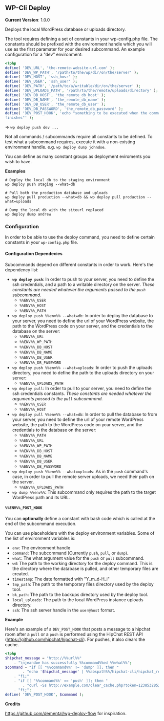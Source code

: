 ## WP-Cli Deploy

__Current Version__: 1.0.0

Deploys the local WordPress database or uploads directory.

The tool requires defining a set of constants in your wp-config.php file.
The constants should be prefixed with the environment handle which you will use as the first paramater for your desired subcommand. An example configuration for a "dev" environment:

```php
<?php
define( 'DEV_URL', 'the-remote-website-url.com' );
define( 'DEV_WP_PATH', '/path/to/the/wp/dir/on/the/server' );
define( 'DEV_HOST', 'ssh_hosr' );
define( 'DEV_USER', 'ssh_user' );
define( 'DEV_PATH', '/path/to/a/writable/dir/on/the/server' );
define( 'DEV_UPLOADS_PATH', '/path/to/the/remote/uploads/directory' );
define( 'DEV_DB_HOST', 'the_remote_db_host' );
define( 'DEV_DB_NAME', 'the_remote_db_name' );
define( 'DEV_DB_USER', 'the_remote_db_user' );
define( 'DEV_DB_PASSWORD', 'the_remote_db_password' );
define( 'DEV_POST_HOOK', 'echo "something to be executed when the command
finishes"' );
```

=> `wp deploy push dev ...`

Not all commands / subcommands require all constants to be defined. To test what
a subcommand requires, execute it with a non-existing environment handle. e.g.
`wp deploy dump johndoe`.

You can define as many constant groups as deployment eviroments you wish to have.

__Examples__

    # Deploy the local db to the staging environment
    wp deploy push staging --what=db

    # Pull both the production database and uploads
    wp deploy pull production --what=db && wp deploy pull production --what=uploads

    # Dump the local db with the siteurl replaced
    wp deploy dump andrew

### Configuration

In order to be able to use the deploy command, you need to define certain
constants in your `wp-config.php` file.

#### Configuration Dependecies

Subcommands depend on different constants in order to work.
Here's the dependency list:

* __`wp deploy push`__: In order to push to your server, you need to define the
ssh credentials, and a path to a writable directory on the server. _These
constants are needed whatever the arguments passed to the `push` subcommand._
 	* `%%ENV%%_USER`
 	* `%%ENV%%_HOST`
 	* `%%ENV%%_PATH`
 * `wp deploy push %%env%% --what=db`: In order to deploy the database to your
 server, you need to define the url of your WordPress website, the path to
 the WordPress code on your server, and the credentials to the database on
 the server:
 	* `%%ENV%%_URL`
 	* `%%ENV%%_WP_PATH`
 	* `%%ENV%%_DB_HOST`
 	* `%%ENV%%_DB_NAME`
 	* `%%ENV%%_DB_USER`
 	* `%%ENV%%_DB_PASSWORD`
 * `wp deploy push %%env%% --what=uploads`: In order to push the uploads directory,
 you need to define the path to the uploads directory on your server:
 	* `%%ENV%%_UPLOADS_PATH`
* `wp deploy pull`: In order to pull to your server, you need to define the
ssh credentials constants. _These constants are needed whatever the arguments
passed to the `pull` subcommand._
 	* `%%ENV%%_USER`
 	* `%%ENV%%_HOST`
 * `wp deploy pull %%env%% --what=db`: In order to pull the database to from your
 server, you need to define the url of your remote WordPress website, the
 path to the WordPress code on your server, and the credentials to the
 database on the server:
 	* `%%ENV%%_PATH`
 	* `%%ENV%%_URL`
 	* `%%ENV%%_WP_PATH`
 	* `%%ENV%%_DB_HOST`
 	* `%%ENV%%_DB_NAME`
 	* `%%ENV%%_DB_USER`
 	* `%%ENV%%_DB_PASSWORD`
 * `wp deploy push %%env%% --what=uploads`: As in the `push` command's case, in
 order to pull the remote server uploads, we need their path on the server.
 	* `%%ENV%%_UPLOADS_PATH`
 * `wp dump %%env%%`: This subcommand only requires the path to the target
 WordPress path and its URL.

#### `%%ENV%%_POST_HOOK`

You can __optionally__ define a constant with bash code which is called at the
end of the subcommand execution.

You can use placeholders with the deploy environment variables. Some of the
list of environment variables is:
* `env`: The environment handle
* `command`: The subcommand (Currently `push`, `pull`, or `dump`).
* `what`: The what argument value for the `push` or `pull` subcommand.
* `wd`: The path to the working directory for the deploy command. This is
the directory where the database is pulled, and other temporary files are
created.
* `timestamp`: The date formatted with "Y_m_d-H_i"
* `tmp_path`: The path to the temporary files directory used by the deploy
tool.
* `bk_path`: The path to the backups directory used by the deploy tool.
* `local_uploads`: The path to the local WordPress instance uploads
directory.
* `ssh`: The ssh server handle in the `user@host` format.


__Example__

Here's an example of a `DEV_POST_HOOK` that posts a message to a hipchat
room after a `pull` or a `push` is performed using the HipChat REST API
(https://github.com/hipchat/hipchat-cli).
For pushes, it also clears the cache.

```php
<?php
$hipchat_message = "http://%%url%%"
	. "\njeandoe has successfully %%command%%ed %%what%%";
$command = "if [[ '%%command%%' != 'dump' ]]; then "
		. "echo '$hipchat_message' | %%abspath%%/hipchat-cli/hipchat_room_message -t 1245678 -r 123456 -f 'WP-Cli Deploy';"
	. "fi;"
	. "if [[ '%%command%%' == 'push' ]]; then "
		. "curl -Ss http://example.com/clear_cache.php?token=12385328523;"
	. "fi;";
define( 'DEV_POST_HOOK', $command );
```

__Credits__

https://github.com/demental/wp-deploy-flow for inspiration.
